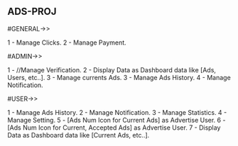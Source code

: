 ADS-PROJ
--------

#GENERAL->>

1 - Manage Clicks.
2 - Manage Payment.

#ADMIN->>

1 - //Manage Verification.
2 - Display Data as Dashboard data like [Ads, Users, etc..].
3 - Manage currents Ads.
3 - Manage Ads History.
4 - Manage Notification.

#USER->>

1 - Manage Ads History.
2 - Manage Notification.
3 - Manage Statistics.
4 - Manage Setting.
5 - [Ads Num Icon for Current Ads] as Advertise User.
6 - [Ads Num Icon for Current, Accepted Ads] as Advertise User.
7 - Display Data as Dashboard data like [Current Ads, etc..].

